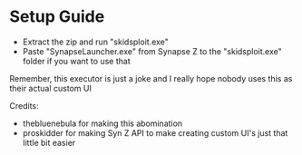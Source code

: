 # Setup Guide
- Extract the zip and run "skidsploit.exe"
- Paste "SynapseLauncher.exe" from Synapse Z to the "skidsploit.exe" folder if you want to use that

Remember, this executor is just a joke and I really hope nobody uses this as their actual custom UI

Credits:
- thebluenebula for making this abomination
- proskidder for making Syn Z API to make creating custom UI's just that little bit easier
